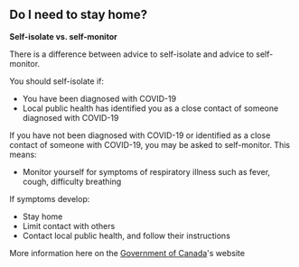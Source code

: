 ## Do I need to stay home?

**Self-isolate vs. self-monitor**

There is a difference between advice to self-isolate and advice to self-monitor.

You should self-isolate if:

- You have been diagnosed with COVID-19
- Local public health has identified you as a close contact of someone diagnosed with COVID-19

If you have not been diagnosed with COVID-19 or identified as a close contact of someone with COVID-19, you may be asked to self-monitor.
This means:

- Monitor yourself for symptoms of respiratory illness such as fever, cough, difficulty breathing

If symptoms develop:

- Stay home
- Limit contact with others
- Contact local public health, and follow their instructions

More information here on the [Government of Canada](https://www.canada.ca/en/public-health/services/diseases/2019-novel-coronavirus-infection/prevention-risks.html#p)'s website
